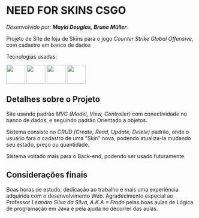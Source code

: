 # NEED FOR SKINS CSGO

*Desenvolvido por: **Mayki Douglas, Bruno Müller**.*

Projeto de Site de loja de Skins para o jogo *Counter Strike Global Offensive*, com cadastro em banco de dados

Tecnologias usadas:

<div style="display: inline_block">
    <img align="center" height="50" width="50" src="https://cdn.jsdelivr.net/gh/devicons/devicon/icons/java/java-original-wordmark.svg">
    <img align="center" height="50" width="50" src="https://cdn.jsdelivr.net/gh/devicons/devicon/icons/spring/spring-original-wordmark.svg" />
    <img align="center" height="50" width="50" src="https://cdn.jsdelivr.net/gh/devicons/devicon/icons/javascript/javascript-original.svg">
    <img align="center" height="50" width="50" src="https://cdn.jsdelivr.net/gh/devicons/devicon/icons/mysql/mysql-original-wordmark.svg">
</div>

## Detalhes sobre o Projeto

Site usando padrão *MVC (Model, View, Controller)* com conectividade no banco de dados, e seguindo padrão Orientado a objetos.

Sistema consiste no *CRUD (Create, Read, Update, Delete)* padrão, onde o usuário fara o cadastro de uma "Skin" nova, podendo atualiza-la mudando seu estado, preço ou quantidade.

Sistema voltado mais para o Back-end, podendo ser usado futuramente.

## Considerações finais

Boas horas de estudo, dedicação ao trabalho e mais uma experiência adquirida com o desenvolvimento Web. Agradecimento especial ao Professor *Leandro Silva da Silva, A.K.A = Frodo* pelas boas aulas de Lógica de programação em Java e pela ajuda no decorrer das aulas.
